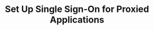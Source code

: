 ---
title: Set Up Single Sign-On for Proxied Applications
description: Learn how to use OpenID Connect (OIDC) Provider Servers and Services to enable single sign-on for applications proxied by NGINX Plus.
weight: 100
menu:
  docs:
    parent: NGINX Plus
---
